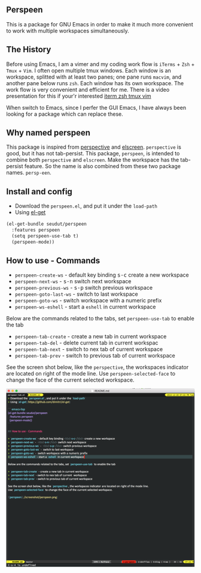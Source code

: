 ## Perspeen
This is a package for GNU Emacs in order to make it much more  convenient to work with multiple workspaces simultaneously.

## The History
Before using Emacs, I am a vimer and my coding work flow is `iTerms` + `Zsh` + `Tmux` + `Vim`.  I often open multiple tmux windows. Each window
is an workspace,  splitted with at least two panes; one pane runs `macvim`, and another pane below runs `zsh`. Each window has its own workspace.
The work flow is very convenient and efficient for me. There is a video presentation for this if your'r interested [iterm zsh tmux vim](https://www.youtube.com/watch?v=cCgJaOwCNaI)

When switch to Emacs, since I perfer the GUI Emacs, I have always been looking for a package which can replace these.

## Why named perspeen
This package is inspired from [perspective](https://github.com/nex3/perspective-el) and [elscreen](https://github.com/knu/elscreen). `perspective` is 
good, but it has not tab-persist.  This package, `perspeen`, is intended to combine both `perspective` and `elscreen`. Make the workspace has the tab-persist feature.
So the name is also combined from these two package names. `persp-een`.

## Install and config
+ Download the `perspeen.el`, and put it under the `load-path`
+ Using [el-get](https://github.com/dimitri/el-get)

``` emacs-lisp
(el-get-bundle seudut/perspeen
  :features perspeen
  (setq perspeen-use-tab t)
  (perspeen-mode))
```

## How to use - Commands

+ `perspeen-create-ws` - default key binding <kbd>s-c</kbd> create a new workspace 
+ `perspeen-next-ws` -  <kbd>s-n</kbd> switch next workspace
+ `perspeen-previous-ws` -  <kbd>s-p</kbd> switch previous workspace
+ `perspeen-goto-last-ws` -  switch to last workspace
+ `perspeen-goto-ws` -  switch workspace with a numeric prefix
+ `perspeen-ws-eshell` - start a `eshell` in current workspace

Below are the commands related to the tabs, set `perspeen-use-tab` to enable the tab

+ `perspeen-tab-create` - create a new tab in current workspace
+ `perspeen-tab-del` - delete current tab in current workspac
+ `perspeen-tab-next` - switch to nex tab of current  workspace
+ `perspeen-tab-prev` - switch to previous tab of current workspace

See the screen shot below, like the `perspective`, the workspaces indicator are located on right of the mode line.
Use `perspeen-selected-face` to change the face of the current selected workspace.

![perspeen](./screenshot/perspeen.png)
